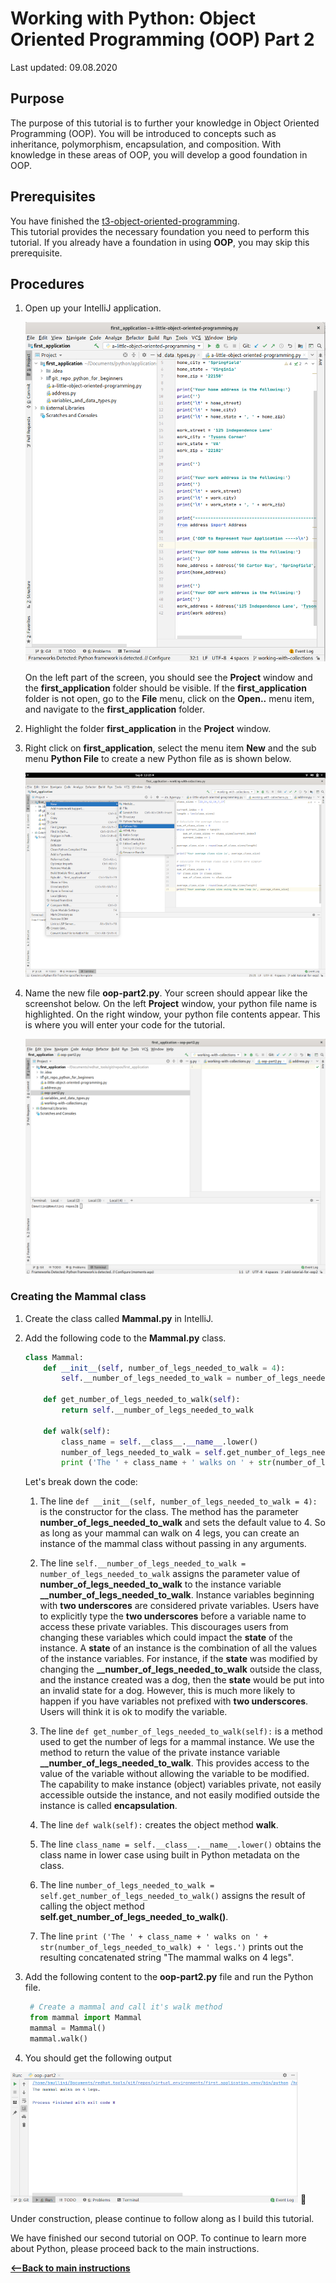 # Working with Python:  Object Oriented Programming (OOP) Part 2

Last updated: 09.08.2020

## Purpose

The purpose of this tutorial is to further your knowledge in Object Oriented Programming (OOP).  You will
be introduced to concepts such as inheritance, polymorphism, encapsulation, and composition.  With knowledge in these
areas of OOP, you will develop a good foundation in OOP. 

## Prerequisites

You have finished the [t3-object-oriented-programming](../t3-object-oriented-programming/readme.md).  
This tutorial provides the necessary foundation you need to perform this tutorial.  If you already have a foundation
in using **OOP**, you may skip this prerequisite.

## Procedures

1. Open up your IntelliJ application. 

    ![tt3-object-oriented-programming](../images/t4-open-intellij.png)

    On the left part of the screen, you should see the **Project** window and the **first_application**
    folder should be visible. If the **first_application** folder is not open, go to the **File** menu,
    click on the **Open..** menu item, and navigate to the **first_application** folder.

1. Highlight the folder **first_application** in the **Project** window.
1. Right click on **first_application**, select the menu item **New** and the sub menu **Python File** to
create a new Python file as is shown below.

    ![t5-create-new-python-file](../images/t5-create-python-file-in-intellij.png)

1. Name the new file **oop-part2.py**.  Your screen should appear like the screenshot below.
   On the left **Project** window, your python file name is highlighted.  On the right window, your python file
   contents appear.  This is where you will enter your code for the tutorial.

    ![t3-a-little-oop-file-created](../images/t5-create-python-file-oop-part2.png)


### Creating the Mammal class
1. Create the class called **Mammal.py** in IntelliJ.
1. Add the following code to the **Mammal.py** class.

    ```python
    class Mammal:
        def __init__(self, number_of_legs_needed_to_walk = 4):
            self.__number_of_legs_needed_to_walk = number_of_legs_needed_to_walk
    
        def get_number_of_legs_needed_to_walk(self):
            return self.__number_of_legs_needed_to_walk
    
        def walk(self):
            class_name = self.__class__.__name__.lower()
            number_of_legs_needed_to_walk = self.get_number_of_legs_needed_to_walk()
            print ('The ' + class_name + ' walks on ' + str(number_of_legs_needed_to_walk) + ' legs.')
   ```

   Let's break down the code:
   
   1. The line `def __init__(self, number_of_legs_needed_to_walk = 4):` is the constructor for the class.  The method
      has the parameter **number_of_legs_needed_to_walk** and sets the default value to 4.  So as long as your mammal
      can walk on 4 legs, you can create an instance of the mammal class without passing in any arguments.
   
   1. The line `self.__number_of_legs_needed_to_walk = number_of_legs_needed_to_walk` assigns the parameter value of
      **number_of_legs_needed_to_walk** to the instance variable **\_\_number_of_legs_needed_to_walk**.  Instance
      variables beginning with **two underscores** are considered private variables.  Users have to explicitly type the
      **two underscores** before a variable name to access these private variables.  This discourages users from changing
      these variables which could impact the **state** of the instance.  A **state** of an instance is the combination of
      all the values of the instance variables.  For instance, if the **state** was modified by changing the
      **__number_of_legs_needed_to_walk** outside the class, and the instance created was a dog, then the **state**
      would be put into an invalid state for a dog.  However, this is much more likely to happen if you have variables
      not prefixed with **two underscores**.  Users will think it is ok to modify the variable.
      
   1. The line ``def get_number_of_legs_needed_to_walk(self):`` is a method used to get the number of legs for a mammal
      instance.  We use the method to return the value of the private instance variable 
      **\_\_number_of_legs_needed_to_walk**.  This provides access to the value of the variable without allowing the
      variable to be modified.  The capability to make instance (object) variables private, not easily accessible
      outside the instance, and not easily modified outside the instance is called **encapsulation**.
    
   1. The line `def walk(self):` creates the object method **walk**.
   
   1. The line `class_name = self.__class__.__name__.lower()` obtains the class name in
      lower case using built in Python metadata on the class.
   
   1. The line `number_of_legs_needed_to_walk = self.get_number_of_legs_needed_to_walk()` assigns the
      result of calling the object method **self.get_number_of_legs_needed_to_walk()**.
      
   1. The line `print ('The ' + class_name + ' walks on ' + str(number_of_legs_needed_to_walk) + ' legs.')` prints
      out the resulting concatenated string "The mammal walks on 4 legs".
      
1. Add the following content to the **oop-part2.py** file and run the Python file.
   
   ```python
    # Create a mammal and call it's walk method
    from mammal import Mammal      
    mammal = Mammal()
    mammal.walk()
   ```

1. You should get the following output

![t5-output-mammal-walk](../images/t5-output-mammal-walk.png)
:construction:
  
Under construction, please continue to follow along as I build this tutorial.


We have finished our second tutorial on OOP.  To continue to learn more about Python, please proceed back to the main instructions.


[**<--Back to main instructions**](../readme.md)
